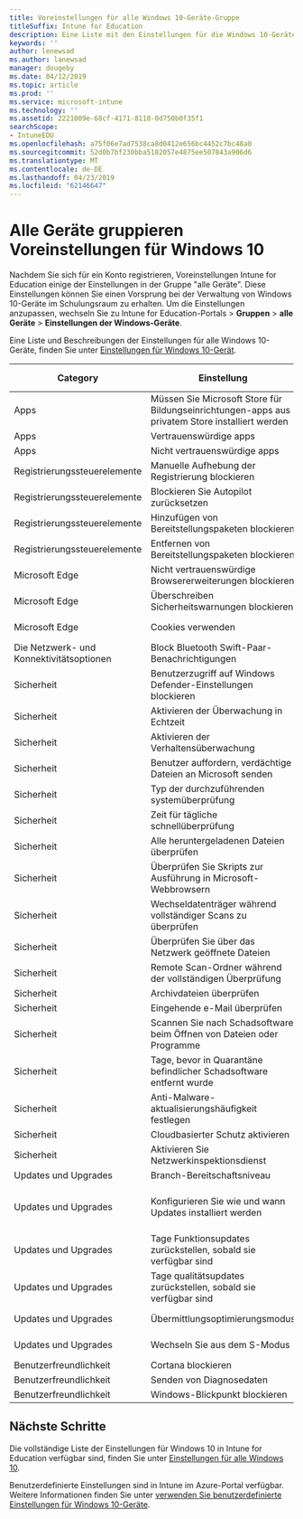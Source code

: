 ```yaml
---
title: Voreinstellungen für alle Windows 10-Geräte-Gruppe
titleSuffix: Intune for Education
description: Eine Liste mit den Einstellungen für die Windows 10-Geräte, die zum Zeitpunkt der Registrierung voreingestellt sind angezeigt
keywords: ''
author: lenewsad
ms.author: lanewsad
manager: dougeby
ms.date: 04/12/2019
ms.topic: article
ms.prod: ''
ms.service: microsoft-intune
ms.technology: ''
ms.assetid: 2221009e-68cf-4171-8118-0d750b0f35f1
searchScope:
- IntuneEDU
ms.openlocfilehash: a75f06e7ad7538ca8d0412e656bc4452c7bc48a0
ms.sourcegitcommit: 52d0b7bf230bba5182057e4875ee507843a906d6
ms.translationtype: MT
ms.contentlocale: de-DE
ms.lasthandoff: 04/23/2019
ms.locfileid: "62146647"
---
```

# <a name="all-devices-group-presets-for-windows-10"></a>Alle Geräte gruppieren Voreinstellungen für Windows 10
Nachdem Sie sich für ein Konto registrieren, Voreinstellungen Intune for Education einige der Einstellungen in der Gruppe "alle Geräte". Diese Einstellungen können Sie einen Vorsprung bei der Verwaltung von Windows 10-Geräte im Schulungsraum zu erhalten. Um die Einstellungen anzupassen, wechseln Sie zu Intune for Education-Portals > **Gruppen** > **alle Geräte** > **Einstellungen der Windows-Geräte**.  

Eine Liste und Beschreibungen der Einstellungen für alle Windows 10-Geräte, finden Sie unter [Einstellungen für Windows 10-Gerät](all-edu-settings-windows.md).  

|Category|Einstellung|Voreingestellte codeausdruckswert|
|---|---|---|
|Apps|Müssen Sie Microsoft Store für Bildungseinrichtungen-apps aus privatem Store installiert werden|Require|
|Apps|Vertrauenswürdige apps|Blockieren|  
|Apps|Nicht vertrauenswürdige apps|Blockieren| 
|Registrierungssteuerelemente|Manuelle Aufhebung der Registrierung blockieren|Blockieren|
|Registrierungssteuerelemente|Blockieren Sie Autopilot zurücksetzen|Aktivieren|
|Registrierungssteuerelemente|Hinzufügen von Bereitstellungspaketen blockieren|Blockieren|
|Registrierungssteuerelemente|Entfernen von Bereitstellungspaketen blockieren|Blockieren|
|Microsoft Edge|Nicht vertrauenswürdige Browsererweiterungen blockieren |Blockieren|
|Microsoft Edge|Überschreiben Sicherheitswarnungen blockieren |Blockieren|
|Microsoft Edge|Cookies verwenden|Eine benutzerdefinierte
|Die Netzwerk- und Konnektivitätsoptionen|Block Bluetooth Swift-Paar-Benachrichtigungen |Blockieren
|Sicherheit|Benutzerzugriff auf Windows Defender-Einstellungen blockieren|Aktivieren
|Sicherheit|Aktivieren der Überwachung in Echtzeit|Aktivieren
|Sicherheit|Aktivieren der Verhaltensüberwachung|Aktivieren
|Sicherheit|Benutzer auffordern, verdächtige Dateien an Microsoft senden|Nie Daten senden
|Sicherheit|Typ der durchzuführenden systemüberprüfung|Schnellüberprüfung|
|Sicherheit|Zeit für tägliche schnellüberprüfung|2 UHR|
|Sicherheit|Alle heruntergeladenen Dateien überprüfen|Aktivieren|
|Sicherheit|Überprüfen Sie Skripts zur Ausführung in Microsoft-Webbrowsern|Aktivieren|
|Sicherheit|Wechseldatenträger während vollständiger Scans zu überprüfen|Aktivieren|
|Sicherheit|Überprüfen Sie über das Netzwerk geöffnete Dateien|Aktivieren|
|Sicherheit|Remote Scan-Ordner während der vollständigen Überprüfung|Aktivieren|
|Sicherheit|Archivdateien überprüfen|Aktivieren|
|Sicherheit|Eingehende e-Mail überprüfen|Aktivieren|
|Sicherheit|Scannen Sie nach Schadsoftware beim Öffnen von Dateien oder Programme|Alle Dateien überwachen|
|Sicherheit|Tage, bevor in Quarantäne befindlicher Schadsoftware entfernt wurde|0|
|Sicherheit|Anti-Malware-aktualisierungshäufigkeit festlegen|8 Stunden|
|Sicherheit|Cloudbasierter Schutz aktivieren|Aktivieren|
|Sicherheit|Aktivieren Sie Netzwerkinspektionsdienst|Aktivieren|
|Updates und Upgrades |Branch-Bereitschaftsniveau|Halbjährlicher Kanal|
|Updates und Upgrades |Konfigurieren Sie wie und wann Updates installiert werden|Automatisch installieren Sie und neu starten Sie, ohne endbenutzersteuerung| 
|Updates und Upgrades |Tage Funktionsupdates zurückstellen, sobald sie verfügbar sind |0|
|Updates und Upgrades |Tage qualitätsupdates zurückstellen, sobald sie verfügbar sind  |0|
|Updates und Upgrades |Übermittlungsoptimierungsmodus|HTTP mit peering-NAT |
|Updates und Upgrades |Wechseln Sie aus dem S-Modus|Behalten Sie im S-Modus|
|Benutzerfreundlichkeit|Cortana blockieren|Blockieren|
|Benutzerfreundlichkeit|Senden von Diagnosedaten|Einfach|
|Benutzerfreundlichkeit|Windows-Blickpunkt blockieren|Blockieren|  


## <a name="next-steps"></a>Nächste Schritte
Die vollständige Liste der Einstellungen für Windows 10 in Intune for Education verfügbar sind, finden Sie unter [Einstellungen für alle Windows 10](all-edu-settings-windows.md).  

Benutzerdefinierte Einstellungen sind in Intune im Azure-Portal verfügbar. Weitere Informationen finden Sie unter [verwenden Sie benutzerdefinierte Einstellungen für Windows 10-Geräte](https://docs.microsoft.com/intune/custom-settings-windows-10).  